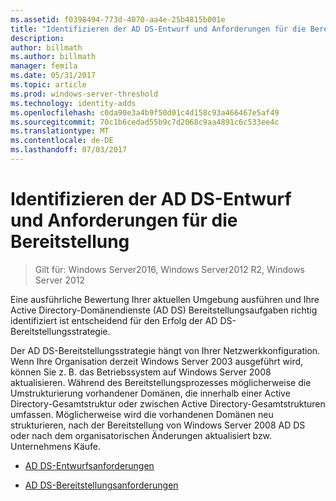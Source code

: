 ```yaml
---
ms.assetid: f0398494-773d-4070-aa4e-25b4815b001e
title: "Identifizieren der AD DS-Entwurf und Anforderungen für die Bereitstellung"
description: 
author: billmath
ms.author: billmath
manager: femila
ms.date: 05/31/2017
ms.topic: article
ms.prod: windows-server-threshold
ms.technology: identity-adds
ms.openlocfilehash: c0da90e3a4b9f50d01c4d158c93a466467e5af49
ms.sourcegitcommit: 70c1b6cedad55b9c7d2068c9aa4891c6c533ee4c
ms.translationtype: MT
ms.contentlocale: de-DE
ms.lasthandoff: 07/03/2017
---
```

# <a name="identifying-your-ad-ds-design-and-deployment-requirements"></a>Identifizieren der AD DS-Entwurf und Anforderungen für die Bereitstellung

>Gilt für: Windows Server2016, Windows Server2012 R2, Windows Server 2012

Eine ausführliche Bewertung Ihrer aktuellen Umgebung ausführen und Ihre Active Directory-Domänendienste (AD DS) Bereitstellungsaufgaben richtig identifiziert ist entscheidend für den Erfolg der AD DS-Bereitstellungsstrategie.  
  
Der AD DS-Bereitstellungsstrategie hängt von Ihrer Netzwerkkonfiguration. Wenn Ihre Organisation derzeit Windows Server 2003 ausgeführt wird, können Sie z. B. das Betriebssystem auf Windows Server 2008 aktualisieren. Während des Bereitstellungsprozesses möglicherweise die Umstrukturierung vorhandener Domänen, die innerhalb einer Active Directory-Gesamtstruktur oder zwischen Active Directory-Gesamtstrukturen umfassen. Möglicherweise wird die vorhandenen Domänen neu strukturieren, nach der Bereitstellung von Windows Server 2008 AD DS oder nach dem organisatorischen Änderungen aktualisiert bzw. Unternehmens Käufe.  
  
-   [AD DS-Entwurfsanforderungen](../../ad-ds/plan/AD-DS-Design-Requirements.md)  
  
-   [AD DS-Bereitstellungsanforderungen](../../ad-ds/plan/AD-DS-Deployment-Requirements.md)  
  


